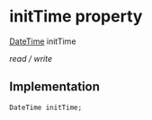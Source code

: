 


# initTime property






[DateTime](https://api.flutter.dev/flutter/dart-core/DateTime-class.html) initTime
  
_read / write_






## Implementation

```dart
DateTime initTime;


```







